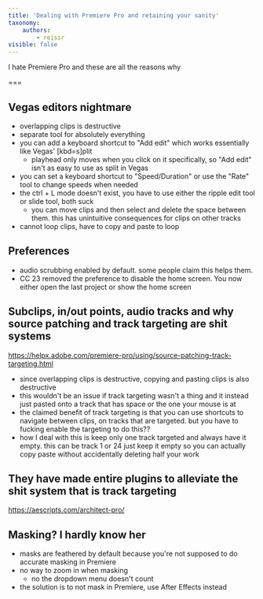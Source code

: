 ```yaml
---
title: 'Dealing with Premiere Pro and retaining your sanity'
taxonomy:
    authors:
        - reisir
visible: false
---
```


I hate Premiere Pro and these are all the reasons why

===

## Vegas editors nightmare

- overlapping clips is destructive
- separate tool for absolutely everything
- you can add a keyboard shortcut to "Add edit" which works essentially like Vegas' [kbd=s]plit
	- playhead only moves when you click on it specifically, so "Add edit" isn't as easy to use as split in Vegas
- you can set a keyboard shortcut to "Speed/Duration" or use the "Rate" tool to change speeds when needed
- the ctrl + L mode doesn't exist, you have to use either the ripple edit tool or slide tool, both suck 
	- you can move clips and then select and delete the space between them. this has unintuitive consequences for clips on other tracks
- cannot loop clips, have to copy and paste to loop

## Preferences

- audio scrubbing enabled by default. some people claim this helps them.
- CC 23 removed the preference to disable the home screen. You now either open the last project or show the home screen

## Subclips, in/out points, audio tracks and why source patching and track targeting are shit systems

https://helpx.adobe.com/premiere-pro/using/source-patching-track-targeting.html

- since overlapping clips is destructive, copying and pasting clips is also destructive
- this wouldn't be an issue if track targeting wasn't a thing and it instead just pasted onto a track that has space or the one your mouse is at
- the claimed benefit of track targeting is that you can use shortcuts to navigate between clips, on tracks that are targeted. but you have to fucking enable the targeting to do this??
- how I deal with this is keep only one track targeted and always have it empty. this can be track 1 or 24 just keep it empty so you can actually copy paste without accidentally deleting half your work

## They have made entire plugins to alleviate the shit system that is track targeting

https://aescripts.com/architect-pro/

## Masking? I hardly know her

- masks are feathered by default because you're not supposed to do accurate masking in Premiere
- no way to zoom in when masking
	- no the dropdown menu doesn't count
- the solution is to not mask in Premiere, use After Effects instead

